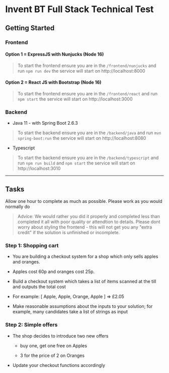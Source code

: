 # Invent BT Full Stack Technical Test

## Getting Started
### Frontend

#### Option 1 = ExpressJS with Nunjucks (Node 16)
> To start the frontend ensure you are in the `/frontend/nunjucks` and run `npm run dev` the service will start on http://localhost:8000

#### Option 2 = React JS with Bootstrap (Node 16)
> To start the frontend ensure you are in the `/frontend/react` and run `npm start` the service will start on http://localhost:3000


### Backend
- Java 11 - with Spring Boot 2.6.3
> To start the backend ensure you are in the `/backend/java` and run `mvn spring-boot:run` the service will start on http://localhost:8080

- Typescript
> To start the backend ensure you are in the `/backend/typescript` and run `npm run build` and `npm start` the service will start on http://localhost:3010

---
## Tasks
Allow one hour to complete as much as possible. 
Please work as you would normally do

> Advice: We would rather you did it properly and completed less than completed it all with poor quality or attendtion to details. Please dont worry about styling the frontend - this will not get you any "extra credit" if the solution is unfinished or incomplete.
### Step 1: Shopping cart

- You are building a checkout system for a shop which only sells apples and oranges.

- Apples cost 60p and oranges cost 25p.

- Build a checkout system which takes a list of items scanned at the till and outputs the total cost

- For example: [ Apple, Apple, Orange, Apple ] => £2.05

- Make reasonable assumptions about the inputs to your solution; for example, many candidates take a list of strings as input

### Step 2: Simple offers

- The shop decides to introduce two new offers

    - buy one, get one free on Apples

    - 3 for the price of 2 on Oranges

- Update your checkout functions accordingly